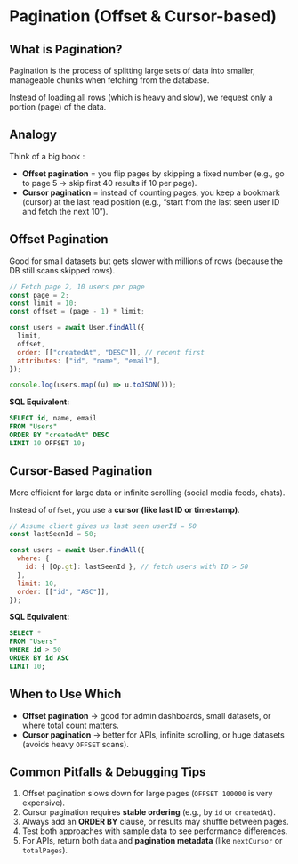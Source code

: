 # Pagination (Offset & Cursor-based)

## What is Pagination?

Pagination is the process of splitting large sets of data into smaller, manageable chunks when fetching from the database.

Instead of loading all rows (which is heavy and slow), we request only a portion (page) of the data.

## Analogy

Think of a big book :

- **Offset pagination** = you flip pages by skipping a fixed number (e.g., go to page 5 → skip first 40 results if 10 per page).
- **Cursor pagination** = instead of counting pages, you keep a bookmark (cursor) at the last read position (e.g., “start from the last seen user ID and fetch the next 10”).

## Offset Pagination

Good for small datasets but gets slower with millions of rows (because the DB still scans skipped rows).

```js
// Fetch page 2, 10 users per page
const page = 2;
const limit = 10;
const offset = (page - 1) * limit;

const users = await User.findAll({
  limit,
  offset,
  order: [["createdAt", "DESC"]], // recent first
  attributes: ["id", "name", "email"],
});

console.log(users.map((u) => u.toJSON()));
```

**SQL Equivalent:**

```sql
SELECT id, name, email
FROM "Users"
ORDER BY "createdAt" DESC
LIMIT 10 OFFSET 10;
```

## Cursor-Based Pagination

More efficient for large data or infinite scrolling (social media feeds, chats).

Instead of `offset`, you use a **cursor (like last ID or timestamp)**.

```js
// Assume client gives us last seen userId = 50
const lastSeenId = 50;

const users = await User.findAll({
  where: {
    id: { [Op.gt]: lastSeenId }, // fetch users with ID > 50
  },
  limit: 10,
  order: [["id", "ASC"]],
});
```

**SQL Equivalent:**

```sql
SELECT *
FROM "Users"
WHERE id > 50
ORDER BY id ASC
LIMIT 10;
```

## When to Use Which

- **Offset pagination** → good for admin dashboards, small datasets, or where total count matters.
- **Cursor pagination** → better for APIs, infinite scrolling, or huge datasets (avoids heavy `OFFSET` scans).

## Common Pitfalls & Debugging Tips

1. Offset pagination slows down for large pages (`OFFSET 100000` is very expensive).
2. Cursor pagination requires **stable ordering** (e.g., by `id` or `createdAt`).
3. Always add an **ORDER BY** clause, or results may shuffle between pages.
4. Test both approaches with sample data to see performance differences.
5. For APIs, return both `data` and **pagination metadata** (like `nextCursor` or `totalPages`).
